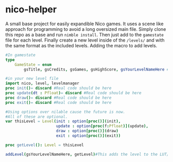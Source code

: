 # nico-helper
A small base project for easily expandible Nico games. It uses a scene like approach for programming to avoid a long oversized main file.
Simply clone this repo as a base and run `nimble install`. Then just add to the `gamestate` file for each level. Finally create a new level inside of the `/levels/` and with the same format as the included levels. Adding the macro to add levels.

```nim
#In gamestate
type
    GameState = enum
        gsTitle, gsCredits, gsGames, gsHighScore, gsYourLevelNameHere #Each of these will be used like a scene UID
```

```nim
#in your new level file
import nico, level, levelmanager
proc init()= discard #Real code should be here
proc update(dt : Pfloat)= discard #Real code should be here
proc draw()= discard #Real code should be here
proc exit()= discard #Real code should be here

#Using options over nilable cause the future is now. 
#All of these are optional.
var thisLevel = Level(init : option[proc()](init),
                      update : option[proc(f:Pfloat)](update),
                      draw : option[proc()](draw)
                      exit : option[proc()](exit))

proc getLevel(): Level = thisLevel

addLevel(gsYourLevelNameHere, getLevel)#This adds the level to the LUT/FSM
```
